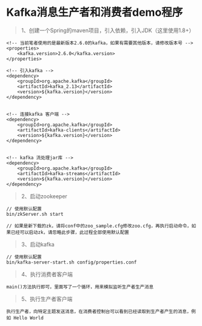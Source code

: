 

# Kafka消息生产者和消费者demo程序

> 1、创建一个Spring的maven项目，引入依赖，引入JDK（这里使用1.8+）
```
<!-- 当前笔者使用的是最新版本2.6.0的kafka，如果有需要其他版本，请修改版本号 -->
<properties>
    <kafka.version>2.6.0</kafka.version>
</properties>

<!-- 引入kafka -->
<dependency>
    <groupId>org.apache.kafka</groupId>
    <artifactId>kafka_2.13</artifactId>
    <version>${kafka.version}</version>
</dependency>


<!-- 连接kafka 客户端 -->
<dependency>
    <groupId>org.apache.kafka</groupId>
    <artifactId>kafka-clients</artifactId>
    <version>${kafka.version}</version>
</dependency>


<!-- kafka 流处理jar库 -->
<dependency>
    <groupId>org.apache.kafka</groupId>
    <artifactId>kafka-streams</artifactId>
    <version>${kafka.version}</version>
</dependency>
```

> 2、启动zookeeper
```
// 使用默认配置
bin/zkServer.sh start

// 如果是新下载的zk，请将conf中的zoo_sample.cfg修改zoo.cfg，再执行启动命令，如果已经可以启动zk，请忽略此步骤，此过程全部使用默认配置
```

> 3、启动kafka
```
// 使用默认配置
bin/kafka-server-start.sh config/properties.conf
```

> 4、执行消费者客户端
```
main()方法执行即可，里面写了一个循环，用来模拟监听生产者生产消息
```

> 5、执行生产者客户端
```
执行生产者，向特定主题发送消息，在消费者控制台可以看到已经读取到生产者产生的消息，例如 Hello World
```
